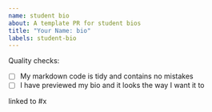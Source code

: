```yaml
---
name: student bio
about: A template PR for student bios
title: "Your Name: bio"
labels: student-bio
---
```


<!--
  make this PR easy to find:

  - assign: yourself
  - milestone: precourse
-->

Quality checks:

- [ ] My markdown code is tidy and contains no mistakes
- [ ] I have previewed my bio and it looks the way I want it to

<!--
  replace "x" with the number of your precourse issue
  an issue's number is listed when you search for it in the repo
-->

linked to #x
